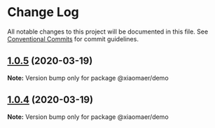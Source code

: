 # Change Log

All notable changes to this project will be documented in this file.
See [Conventional Commits](https://conventionalcommits.org) for commit guidelines.

## [1.0.5](https://github.com/xiaomaer/MeUI/compare/@xiaomaer/demo@1.0.4...@xiaomaer/demo@1.0.5) (2020-03-19)

**Note:** Version bump only for package @xiaomaer/demo





## [1.0.4](https://github.com/xiaomaer/MeUI/compare/@xiaomaer/demo@1.0.3...@xiaomaer/demo@1.0.4) (2020-03-19)

**Note:** Version bump only for package @xiaomaer/demo
